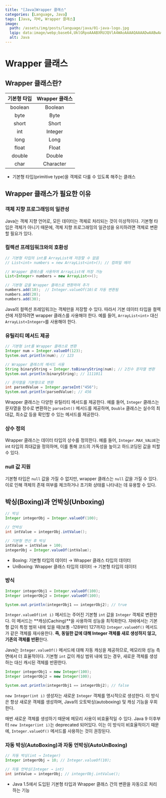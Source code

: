 ```yaml
---
title: "[Java]Wrapper 클래스"
categories: [Language, Java]
tags: [Java, 자바, Wrapper 클래스]
image:
  path: /assets/img/posts/language/java/01-java-logo.jpg
  lqip: data:image/webp;base64,UklGRpoAAABXRUJQVlA4WAoAAAAQAAAADwAABwAAQUxQSDIAAAARL0AmbZurmr57yyIiqE8oiG0bejIYEQTgqiDA9vqnsUSI6H+oAERp2HZ65qP/VIAWAFZQOCBCAAAA8AEAnQEqEAAIAAVAfCWkAALp8sF8rgRgAP7o9FDvMCkMde9PK7euH5M1m6VWoDXf2FkP3BqV0ZYbO6NA/VFIAAAA
  alt: Java
---
```


# Wrapper 클래스

## Wrapper 클래스란?

| 기본형 타입 | Wrapper 클래스 |
|:----------:|:--------------:|
|   boolean  |     Boolean    |
|    byte    |      Byte      |
|    short   |      Short     |
|     int    |     Integer    |
|    long    |      Long      |
|    float   |      Float     |
|   double   |     Double     |
|    char    |    Character   |

- 기본형 타입(primitive type)을 객체로 다룰 수 있도록 해주는 클래스

## Wrapper 클래스가 필요한 이유

### 객체 지향 프로그래밍의 일관성

Java는 객체 지향 언어로, 모든 데이터는 객체로 처리되는 것이 이상적이다. 기본형 타입은 객체가 아니기 때문에, 객체 지향 프로그래밍의 일관성을 유지하려면 객체로 변환할 필요가 있다.

### 컬렉션 프레임워크와의 호환성

```java
// 기본형 타입의 int를 ArrayList에 저장할 수 없음
// List<int> numbers = new ArrayList<int>(); // 컴파일 에러

// Wrapper 클래스를 사용하여 ArrayList에 저장 가능
List<Integer> numbers = new ArrayList<>();

// 기본형 값을 Wrapper 클래스로 변환하여 추가
numbers.add(10);  // Integer.valueOf(10)로 자동 변환됨
numbers.add(20);
numbers.add(30);
```

Java의 컬렉션 프레임워크는 객체만을 저장할 수 있다. 따라서 기본 데이터 타입을 컬렉션에 저장하려면 wrapper 클래스를 사용해야 한다. 예를 들어, `ArrayList<int>` 대신 `ArrayList<Integer>`를 사용해야 한다.

### 유틸리티 메서드 제공

```java
// 기본형 int를 Wrapper 클래스로 변환
Integer num = Integer.valueOf(123);
System.out.println(num); // 123

// Wrapper 클래스의 메서드 사용
String binaryString = Integer.toBinaryString(num); // 2진수 문자열 변환
System.out.println(binaryString); // 1111011

// 문자열을 기본형으로 변환
int parsedValue = Integer.parseInt("456");
System.out.println(parsedValue); // 456
```

Wrapper 클래스는 다양한 유틸리티 메서드를 제공한다. 예를 들어, `Integer` 클래스는 문자열을 정수로 변환하는 `parseInt()` 메서드를 제공하며, `Double` 클래스는 실수의 최대값, 최소값 등을 확인할 수 있는 메서드를 제공한다.

### 상수 정의

Wrapper 클래스는 데이터 타입의 상수를 정의한다. 예를 들어, `Integer.MAX_VALUE`는 int 타입의 최대값을 정의하며, 이를 통해 코드의 가독성을 높이고 하드코딩된 값을 피할 수 있다.

### null 값 지원

기본형 타입은 `null` 값을 가질 수 없지만, wrapper 클래스는 `null` 값을 가질 수 있다. 이로 인해 객체의 존재 여부를 체크하거나 초기화 상태를 나타내는 데 유용할 수 있다.

## 박싱(Boxing)과 언박싱(Unboxing)

```java
// 박싱
Integer integerObj = Integer.valueOf(100);

// 언박싱
int intValue = integerObj.intValue();

// 기본형 연산 후 박싱
intValue = intValue + 100;
integerObj = Integer.valueOf(intValue);
```

- Boxing: 기본형 타입의 데이터 → Wrapper 클래스 타입의 데이터
- UnBoxing: Wrapper 클래스 타입의 데이터 → 기본형 타입의 데이터

### 방식

```java
Integer integerObj1 = Integer.valueOf(100);
Integer integerObj2 = Integer.valueOf(100);

System.out.println(integerObj1 == integerObj2); // true
```

`Integer.valueOf(int i)` 메서드는 주어진 기본형 `int` 값을 `Integer` 객체로 변환한다. 이 메서드는 **캐싱(Caching)**을 사용하여 성능을 최적화한다. 자바에서는 기본형 값이 특정 범위 내에 있을 때(보통 -128부터 127까지) `Integer.valueOf()` 메서드가 같은 객체를 재사용한다. **즉, 동일한 값에 대해 Integer 객체를 새로 생성하지 않고, 기존의 객체를 반환**한다.

Java는 `Integer.valueOf()` 메서드에 대해 자동 캐싱을 제공하므로, 메모리와 성능 측면에서 더 효율적이다. 기본형 `int` 값이 캐싱 범위 내에 있는 경우, 새로운 객체를 생성하는 대신 캐시된 객체를 반환한다.

```java
Integer integerObj1 = new Integer(100);
Integer integerObj2 = new Integer(100);

System.out.println(integerObj1 == integerObj2); // false
```

`new Integer(int i)` 생성자는 새로운 `Integer` 객체를 명시적으로 생성한다. 이 방식은 항상 새로운 객체를 생성하며, Java의 오토박싱(autoboxing) 및 캐싱 기능을 우회한다.

매번 새로운 객체를 생성하기 때문에 메모리 사용이 비효율적일 수 있다. Java 9 이후부터 `new Integer(int i)`는 deprecated 되어있다. 이는 이 방식이 비효율적이기 때문에, `Integer.valueOf()` 메서드를 사용하는 것이 권장된다.

### 자동 박싱(AutoBoxing)과 자동 언박싱(AutoUnBoxing)

```java
// 자동 박싱(int → Integer)
Integer integerObj = 10; // Integer.valueOf(10);

// 자동 언박싱(Integer → int)
int intValue = integerObj; // integerObj.intValue();
```

- Java 1.5에서 도입된 기본형 타입과 Wrapper 클래스 간의 변환을 자동으로 처리하는 기능